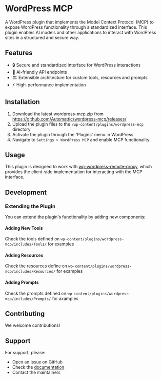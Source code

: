 # WordPress MCP

A WordPress plugin that implements the Model Context Protocol (MCP) to expose WordPress functionality through a standardized interface. This plugin enables AI models and other applications to interact with WordPress sites in a structured and secure way.

## Features

- 🔒 Secure and standardized interface for WordPress interactions
- 🤖 AI-friendly API endpoints
- 🏗️ Extensible architecture for custom tools, resources and prompts
- ⚡ High-performance implementation

## Installation

1. Download the latest wordpress-mcp.zip
   from https://github.com/Automattic/wordpress-mcp/releases/
2. Upload the plugin files to the `/wp-content/plugins/wordpress-mcp` directory
3. Activate the plugin through the 'Plugins' menu in WordPress
4. Navigate to `Settings > WordPress MCP` and enable MCP functionality

## Usage

This plugin is designed to work with [wp-wordpress-remote-proxy](https://github.com/galatanovidiu/wp-wordpress-remote-proxy), which provides the client-side implementation for interacting with the MCP interface.

## Development

### Extending the Plugin

You can extend the plugin's functionality by adding new components:

#### Adding New Tools

Check the tools defined on `wp-content/plugins/wordpress-mcp/includes/Tools/` for examples

#### Adding Resources

Check the resources define on `wp-content/plugins/wordpress-mcp/includes/Resources/` for examples

#### Adding Prompts

Check the prompts defined on `wp-content/plugins/wordpress-mcp/includes/Prompts/` for axamples

## Contributing

We welcome contributions!

## Support

For support, please:

- Open an issue on GitHub
- Check the [documentation](docs/)
- Contact the maintainers

